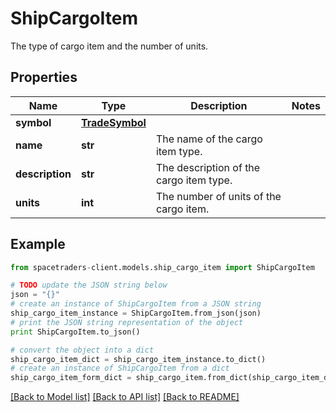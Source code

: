 # ShipCargoItem

The type of cargo item and the number of units.

## Properties

Name | Type | Description | Notes
------------ | ------------- | ------------- | -------------
**symbol** | [**TradeSymbol**](TradeSymbol.md) |  | 
**name** | **str** | The name of the cargo item type. | 
**description** | **str** | The description of the cargo item type. | 
**units** | **int** | The number of units of the cargo item. | 

## Example

```python
from spacetraders-client.models.ship_cargo_item import ShipCargoItem

# TODO update the JSON string below
json = "{}"
# create an instance of ShipCargoItem from a JSON string
ship_cargo_item_instance = ShipCargoItem.from_json(json)
# print the JSON string representation of the object
print ShipCargoItem.to_json()

# convert the object into a dict
ship_cargo_item_dict = ship_cargo_item_instance.to_dict()
# create an instance of ShipCargoItem from a dict
ship_cargo_item_form_dict = ship_cargo_item.from_dict(ship_cargo_item_dict)
```
[[Back to Model list]](../README.md#documentation-for-models) [[Back to API list]](../README.md#documentation-for-api-endpoints) [[Back to README]](../README.md)


